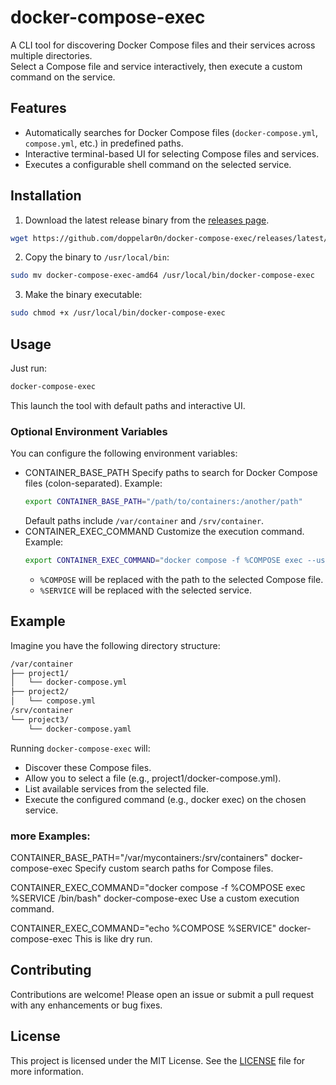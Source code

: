 # docker-compose-exec

A CLI tool for discovering Docker Compose files and their services across multiple directories.  
Select a Compose file and service interactively, then execute a custom command on the service.

## Features

- Automatically searches for Docker Compose files (`docker-compose.yml`, `compose.yml`, etc.) in predefined paths.
- Interactive terminal-based UI for selecting Compose files and services.
- Executes a configurable shell command on the selected service.

## Installation

1. Download the latest release binary from the [releases page](https://github.com/your-username/docker-compose-exec/releases).
```bash
wget https://github.com/doppelar0n/docker-compose-exec/releases/latest/download/docker-compose-exec-amd64
```
2. Copy the binary to `/usr/local/bin`:
```bash
sudo mv docker-compose-exec-amd64 /usr/local/bin/docker-compose-exec
```
3. Make the binary executable:
```bash
sudo chmod +x /usr/local/bin/docker-compose-exec
```

## Usage

Just run:
```bash
docker-compose-exec
```
This launch the tool with default paths and interactive UI.

### Optional Environment Variables

You can configure the following environment variables:

- CONTAINER_BASE_PATH
    Specify paths to search for Docker Compose files (colon-separated). Example:
    ```bash
    export CONTAINER_BASE_PATH="/path/to/containers:/another/path"
    ```
    Default paths include `/var/container` and `/srv/container`.
- CONTAINER_EXEC_COMMAND
    Customize the execution command. Example:
    ```bash
    export CONTAINER_EXEC_COMMAND="docker compose -f %COMPOSE exec --user root %SERVICE /bin/bash"
    ```
    - `%COMPOSE` will be replaced with the path to the selected Compose file.
    - `%SERVICE` will be replaced with the selected service.

## Example

Imagine you have the following directory structure:

```bash
/var/container
├── project1/
│   └── docker-compose.yml
├── project2/
│   └── compose.yml
/srv/container
└── project3/
    └── docker-compose.yaml
```

Running `docker-compose-exec` will:
- Discover these Compose files.
- Allow you to select a file (e.g., project1/docker-compose.yml).
- List available services from the selected file.
- Execute the configured command (e.g., docker exec) on the chosen service.

### more Examples:
  CONTAINER_BASE_PATH="/var/mycontainers:/srv/containers" docker-compose-exec
      Specify custom search paths for Compose files.

  CONTAINER_EXEC_COMMAND="docker compose -f %COMPOSE exec %SERVICE /bin/bash" docker-compose-exec
      Use a custom execution command.

  CONTAINER_EXEC_COMMAND="echo %COMPOSE %SERVICE" docker-compose-exec
      This is like dry run.

## Contributing

Contributions are welcome! Please open an issue or submit a pull request with any enhancements or bug fixes.

## License

This project is licensed under the MIT License. See the [LICENSE](LICENSE) file for more information.
